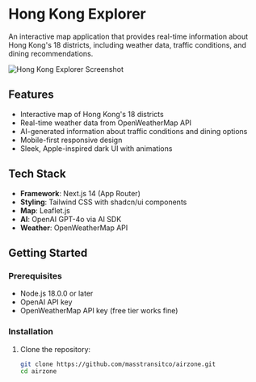 # Hong Kong Explorer

An interactive map application that provides real-time information about Hong Kong's 18 districts, including weather data, traffic conditions, and dining recommendations.

![Hong Kong Explorer Screenshot](https://v0.placeholder.svg?height=400&width=800)

## Features

- Interactive map of Hong Kong's 18 districts
- Real-time weather data from OpenWeatherMap API
- AI-generated information about traffic conditions and dining options
- Mobile-first responsive design
- Sleek, Apple-inspired dark UI with animations

## Tech Stack

- **Framework**: Next.js 14 (App Router)
- **Styling**: Tailwind CSS with shadcn/ui components
- **Map**: Leaflet.js
- **AI**: OpenAI GPT-4o via AI SDK
- **Weather**: OpenWeatherMap API

## Getting Started

### Prerequisites

- Node.js 18.0.0 or later
- OpenAI API key
- OpenWeatherMap API key (free tier works fine)

### Installation

1. Clone the repository:
   ```bash
   git clone https://github.com/masstransitco/airzone.git
   cd airzone

